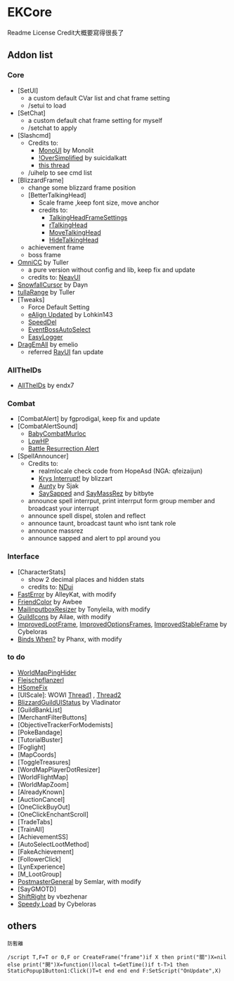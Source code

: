 # EKCore

Readme License Credit大概要寫得很長了

## Addon list

### Core

* [SetUI]
    * a custom default CVar list and chat frame setting
    * /setui to load
* [SetChat]
    * a custom default chat frame setting for myself
    * /setchat to apply
* [Slashcmd]
    * Credits to:
        * [MonoUI](https://www.wowinterface.com/downloads/info18071-MonoUI.html) by Monolit
        * [!OverSimplified](https://www.wowinterface.com/downloads/info17401) by suicidalkatt
        * [this thread](https://www.wowinterface.com/forums/showthread.php?t=52673)
    * /uihelp to see cmd list
* [BlizzardFrame]
    * change some blizzard frame position
    * [BetterTalkingHead]
        * Scale frame ,keep font size, move anchor
        * credits to:
            * [TalkingHeadFrameSettings](https://mods.curse.com/addons/wow/talkingheadframe_settings)
            * [rTalkingHead](https://github.com/zorker/rothui/blob/master/wow7.0/rTalkingHead)
            * [MoveTalkingHead](https://mods.curse.com/addons/wow/movetalkinghead)
            * [HideTalkingHead](https://mods.curse.com/addons/wow/hidetalkinghead)
     * achievement frame
     * boss frame
* [OmniCC](https://github.com/tullamods/OmniCC) by Tuller
    * a pure version without config and lib, keep fix and update
    * credits to: [NeavUI](https://github.com/renstrom/NeavUI)
* [SnowfallCursor](https://www.wowinterface.com/downloads/info15693-SnowfallCursor.html) by Dayn
* [tullaRange](https://mods.curse.com/addons/wow/tullarange#t1:description) by Tuller
* [Tweaks]
    * Force Default Setting
    * [eAlign Updated](https://mods.curse.com/addons/wow/ealign-updated) by Lohkin143
    * [SpeedDel](https://mods.curse.com/addons/wow/speeddel)
    * [EventBossAutoSelect](https://www.wowinterface.com/downloads/info20440-EventBossAutoSelect.html)
    * [EasyLogger](https://mods.curse.com/addons/wow/easylogger)
* [DragEmAll](https://mods.curse.com/addons/wow/drag-em-all) by emelio
    * referred [RayUI](https://github.com/fgprodigal/RayUI) fan update

### AllTheIDs

* [AllTheIDs](https://wow.curseforge.com/projects/alltheids) by endx7

### Combat

* [CombatAlert] by fgprodigal, keep fix and update
* [CombatAlertSound]
    * [BabyCombatMurloc](https://www.wowinterface.com/downloads/info21135-BabyCombatMurloc.html)
    * [LowHP](https://wow.curseforge.com/projects/low-hp)
    * [Battle Resurrection Alert](https://www.wowinterface.com/downloads/info22972-BattleResurrectionAlert.html)
* [SpellAnnouncer]
    * Credits to:
        * realmlocale check code from HopeAsd (NGA: qfeizaijun)
        * [Krys Interrupt!](https://www.wowinterface.com/downloads/info21408-Krys_InterruptWoDReady.html) by blizzart
        * [Aunty](https://wow.curseforge.com/projects/aunty) by Sjak
        * [SaySapped](https://www.wowinterface.com/downloads/info9631-SaySapped.html) and [SayMassRez](https://www.wowinterface.com/downloads/info21078-SayMassRez.html) by bitbyte
    * announce spell interrput, print interrput form group member and broadcast your interrupt
    * announce spell dispel, stolen and reflect
    * announce taunt, broadcast taunt who isnt tank role
    * announce massrez
    * announce sapped and alert to ppl around you

### Interface

* [CharacterStats]  
    * show 2 decimal places and hidden stats
    * credits to: [NDui](https://github.com/siweia/NDui)
* [FastError](https://www.wowinterface.com/downloads/info16645) by AlleyKat, with modify
* [FriendColor](https://www.wowinterface.com/downloads/info8679) by Awbee
* [MailinputboxResizer](https://www.wowinterface.com/downloads/info22663) by Tonyleila, with modify
* [GuildIcons](https://www.wowinterface.com/downloads/info20028) by Ailae, with modify
* [ImprovedLootFrame](https://mods.curse.com/addons/wow/improved-loot-frame), [ImprovedOptionsFrames](https://mods.curse.com/addons/wow/improved-options-frames), [ImprovedStableFrame](https://mods.curse.com/addons/wow/improved-stable-frame) by Cybeloras
* [Binds When?](https://mods.curse.com/addons/wow/bindswhen) by Phanx, with modify

### to do

* [WorldMapPingHider](https://mods.curse.com/addons/wow/world-map-ping-hider)
* [Fleischpflanzerl](https://github.com/Stanzilla/Fleischpflanzerl/blob/master/Modules/Slashhandler.lua)
* [HSomeFix](http://bbs.ngacn.cc/read.php?tid=10057098)
* [UIScale]: WOWI [Thread1](https://www.wowinterface.com/forums/showthread.php?t=31813) , [Thread2](https://www.wowinterface.com/forums/showthread.php?t=54089)
* [BlizzardGuildUIStatus](https://www.wowinterface.com/downloads/fileinfo.php?id=18514) by Vladinator  
* [GuildBankList]  
* [MerchantFilterButtons]  
* [ObjectiveTrackerForModemists]  
* [PokeBandage]  
* [TutorialBuster]  
* [Foglight]  
* [MapCoords]  
* [ToggleTreasures]  
* [WordMapPlayerDotResizer]  
* [WorldFlightMap]  
* [WorldMapZoom]  
* [AlreadyKnown]  
* [AuctionCancel]  
* [OneClickBuyOut]  
* [OneClickEnchantScroll]  
* [TradeTabs]  
* [TrainAll]  
* [AchievementSS]  
* [AutoSelectLootMethod]  
* [FakeAchievement]  
* [FollowerClick]  
* [LynExperience]  
* [M_LootGroup]  
* [PostmasterGeneral](https://mods.curse.com/addons/wow/postmastergeneral) by Semlar, with modify  
* [SayGMOTD]  
* [ShiftRight](https://mods.curse.com/addons/wow/shift-right) by vbezhenar   
* [Speedy Load](https://mods.curse.com/addons/wow/speedy-load) by Cybeloras

## others
````
防暫離

/script T,F=T or 0,F or CreateFrame("frame")if X then print("關")X=nil else print("開")X=function()local t=GetTime()if t-T>1 then StaticPopup1Button1:Click()T=t end end end F:SetScript("OnUpdate",X)
````
